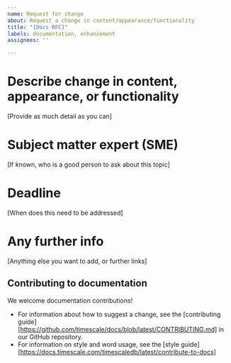```yaml
---
name: Request for change
about: Request a change in content/appearance/functionality
title: "[Docs RFC]"
labels: documentation, enhancement
assignees: ''

---
```


# Describe change in content, appearance, or functionality

[Provide as much detail as you can]

# Subject matter expert (SME)

[If known, who is a good person to ask about this topic]

# Deadline

[When does this need to be addressed]

# Any further info

[Anything else you want to add, or further links]

## Contributing to documentation

We welcome documentation contributions!

* For information about how to suggest a change, see the [contributing guide][https://github.com/timescale/docs/blob/latest/CONTRIBUTING.md] in our GitHub repository.
* For information on style and word usage, see the [style guide][https://docs.timescale.com/timescaledb/latest/contribute-to-docs]
